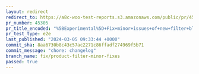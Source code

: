 ```yaml
---
layout: redirect
redirect_to: https://a8c-woo-test-reports.s3.amazonaws.com/public/pr/45305/e2e/index.html
pr_number: 45305
pr_title_encoded: "%5BExperimental%5D+Fix+minor+issues+of+new+filter+blocks"
pr_test_type: e2e
last_published: "2024-03-05 09:33:44 +0000"
commit_sha: 8aa6730b8c43c57ac2271c86ffadf274969f5b71
commit_message: "chore: changelog"
branch_name: fix/product-filter-minor-fixes
passed: true
---
```

